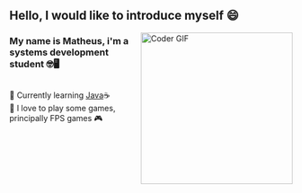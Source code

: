 ## Hello, I would like to introduce myself :smile:

<img align="right" src="https://media.giphy.com/media/VTtANKl0beDFQRLDTh/giphy.gif" alt="Coder GIF" height="270">

### My name is Matheus, i'm a systems development student :nerd_face::desktop_computer:
##

🔸 Currently learning [Java](java.com)☕
<br/>
🔸 I love to play some games, principally FPS games 🎮
<br/>
